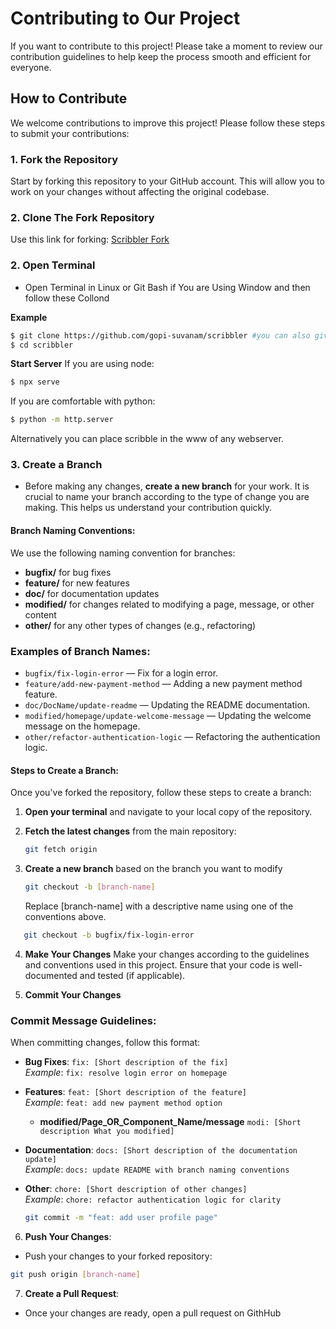# Contributing to Our Project

If you want to contribute to this
project! Please take a moment to review
our contribution guidelines to help keep
the process smooth and efficient for
everyone.

## How to Contribute

We welcome contributions to improve this
project! Please follow these steps to
submit your contributions:

### 1. Fork the Repository

Start by forking this repository to your
GitHub account. This will allow you to
work on your changes without affecting
the original codebase.



### 2. Clone The Fork Repository

Use this link for forking: [Scribbler Fork](https://github.com/gopi-suvanam/scribbler/fork)


### 2. Open Terminal

- Open Terminal in Linux or Git Bash if
  You are Using Window and then follow
  these Collond

**Example**

```bash
$ git clone https://github.com/gopi-suvanam/scribbler #you can also give forked repo link here.
$ cd scribbler
```

**Start Server**
If you are using node:
```bash
$ npx serve 
```
If you are comfortable with python:
```bash
$ python -m http.server
```
Alternatively you can place scribble in the www of any webserver.


### 3. Create a Branch

- Before making any changes, **create a
  new branch** for your work. It is
  crucial to name your branch according
  to the type of change you are making.
  This helps us understand your
  contribution quickly.

#### Branch Naming Conventions:

We use the following naming convention
for branches:

- **bugfix/** for bug fixes
- **feature/** for new features
- **doc/** for documentation updates
- **modified/** for changes related to
  modifying a page, message, or other
  content
- **other/** for any other types of
  changes (e.g., refactoring)

### Examples of Branch Names:

- `bugfix/fix-login-error` — Fix for a
  login error.
- `feature/add-new-payment-method` —
  Adding a new payment method feature.
- `doc/DocName/update-readme` — Updating
  the README documentation.
- `modified/homepage/update-welcome-message`
  — Updating the welcome message on the
  homepage.
- `other/refactor-authentication-logic`
  — Refactoring the authentication
  logic.

#### Steps to Create a Branch:

Once you've forked the repository,
follow these steps to create a branch:

1. **Open your terminal** and navigate
   to your local copy of the repository.
2. **Fetch the latest changes** from the
   main repository:
   ```bash
   git fetch origin
   ```
3. **Create a new branch** based on the
   branch you want to modify

   ```bash
   git checkout -b [branch-name]

   ```

   Replace [branch-name] with a
   descriptive name using one of the
   conventions above.

```bash
   git checkout -b bugfix/fix-login-error
```

4. **Make Your Changes** Make your
   changes according to the guidelines
   and conventions used in this project.
   Ensure that your code is
   well-documented and tested (if
   applicable).

5. **Commit Your Changes**

### Commit Message Guidelines:

When committing changes, follow this
format:

- **Bug Fixes**:
  `fix: [Short description of the fix]`  
  _Example_:
  `fix: resolve login error on homepage`

- **Features**:
  `feat: [Short description of the feature]`  
  _Example_:
  `feat: add new payment method option`

  - **modified/Page_OR_Component_Name/message**
    `modi: [Short description What you modified] `

- **Documentation**:
  `docs: [Short description of the documentation update]`  
  _Example_:
  `docs: update README with branch naming conventions`

- **Other**:
  `chore: [Short description of other changes]`  
  _Example_:
  `chore: refactor authentication logic for clarity`

  ```bash
  git commit -m "feat: add user profile page"

  ```

6. **Push Your Changes**:

- Push your changes to your forked
  repository:

```bash
git push origin [branch-name]

```

7. **Create a Pull Request**:

- Once your changes are ready, open a pull request on GithHub
